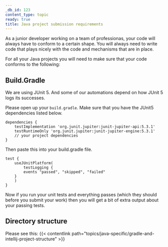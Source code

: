 ```yaml
---
_db_id: 123
content_type: topic
ready: true
title: Java project submission requirements
---
```


As a junior developer working on a team of professionas, your code will always have to conform to a certain shape. You will always need to write code that plays nicely with the code and mechanisms that are in place.

For all your Java projects you will need to make sure that your code conforms to the following:

## Build.Gradle

We are using JUnit 5. And some of our automations depend on how JUnit 5 logs its successes.

Please open up your `build.gradle`. Make sure that you have the JUnit5 dependencies listed below.

```
dependencies {
    testImplementation 'org.junit.jupiter:junit-jupiter-api:5.3.1'
    testRuntimeOnly 'org.junit.jupiter:junit-jupiter-engine:5.3.1'
    // your project dependencies
}
```

Then paste this into your build.gradle file.

```
test {
    useJUnitPlatform(
        testLogging {
		events "passed", "skipped", "failed"
	}
    )
}
```

Now if you run your unit tests and everything passes (which they should before you submit your work) then you will get a bit of extra output about your passing tests.

## Directory structure

Please see this: {{< contentlink path="topics/java-specific/gradle-and-intellij-project-structure" >}}